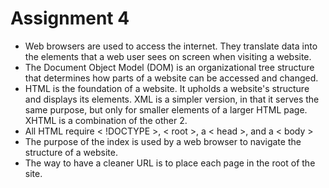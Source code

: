 # Assignment 4
- Web browsers are used to access the internet. They translate data into the elements that a web user sees on screen when visiting a website.
- The Document Object Model (DOM) is an organizational tree structure that determines how parts of a website can be accessed and changed. 
- HTML is the foundation of a website. It upholds a website's structure and displays its elements. XML is a simpler version, in that it serves the same purpose, but only for smaller elements of a larger HTML page. XHTML is a combination of the other 2. 
- All HTML require < !DOCTYPE >, < root >, a < head >, and a < body >
- The purpose of the index is used by a web browser to navigate the structure of a website. 
- The way to have a cleaner URL is to place each page in the root of the site. 